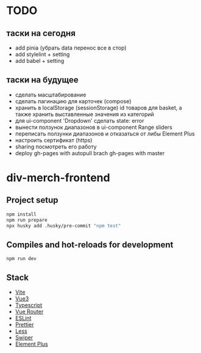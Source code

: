 # TODO

## таски на сегодня

- add pinia (убрать data перенос все в стор)
- add stylelint + setting
- add babel + setting

## таски на будущее

- сделать масштабирование
- сделать пагинацию для карточек (compose)
- хранить в localStorage (sessionStorage) id товаров для basket, а также хранить выставленные значения из категорий
- для ui-component 'Dropdown' сделать state: error
- вынести ползунок диапазонов в ui-component Range sliders
- переписать ползунки диапазонов и отказаться от либы Element Plus
- настроить сертификат (https)
- sharing посмотреть его работу
- deploy gh-pages with autopull brach gh-pages with master

# div-merch-frontend

## Project setup

```bash
npm install
npm run prepare
npx husky add .husky/pre-commit "npm test"
```

## Compiles and hot-reloads for development

```
npm run dev
```

## Stack

- [Vite](https://vitejs.dev/)
- [Vue3](https://vuejs.org/)
- [Typescript](https://www.typescriptlang.org/)
- [Vue Router](https://v3.router.vuejs.org/)
- [ESLint](https://eslint.org/)
- [Prettier](https://prettier.io/)
- [Less](https://lesscss.org/)
- [Swiper](https://swiperjs.com/)
- [Element Plus](https://element-plus.org/)
